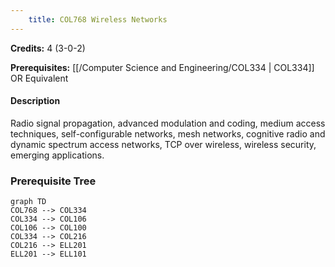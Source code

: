 ```yaml
---
    title: COL768 Wireless Networks
---
```

**Credits:** 4 (3-0-2)



**Prerequisites:** [[/Computer Science and Engineering/COL334 | COL334]] OR Equivalent

#### Description 
Radio signal propagation, advanced modulation and coding, medium access techniques, self-configurable networks, mesh networks, cognitive radio and dynamic spectrum access networks, TCP over wireless, wireless security, emerging applications.

### Prerequisite Tree

```mermaid
graph TD
COL768 --> COL334
COL334 --> COL106
COL106 --> COL100
COL334 --> COL216
COL216 --> ELL201
ELL201 --> ELL101
```
